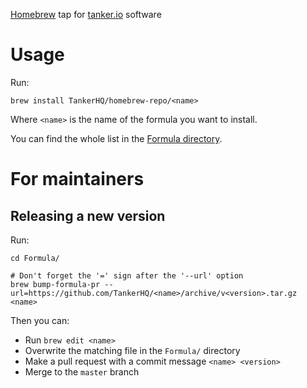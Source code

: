 [Homebrew](https://brew.sh) tap for [tanker.io](https://tanker.io) software

# Usage

Run:

```
brew install TankerHQ/homebrew-repo/<name>
```

Where `<name>` is the name of the formula you want to install.

You can find the whole list in the [Formula directory](https://github.com/TankerHQ/homebrew-repo/tree/master/Formula).

# For maintainers

## Releasing a new version

Run:

```
cd Formula/

# Don't forget the '=' sign after the '--url' option
brew bump-formula-pr --url=https://github.com/TankerHQ/<name>/archive/v<version>.tar.gz <name>
```

Then you can:
* Run `brew edit <name>`
* Overwrite the matching file in the `Formula/` directory
* Make a pull request with a commit message `<name> <version>`
* Merge to the `master` branch
